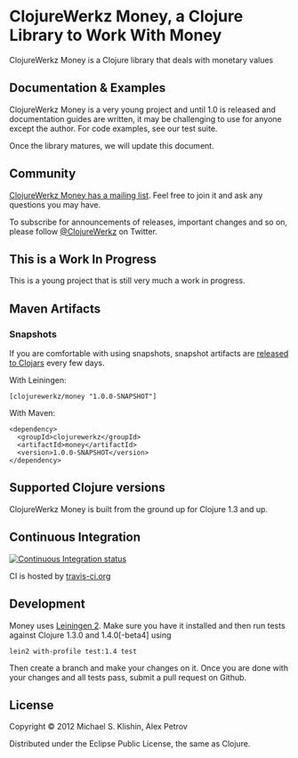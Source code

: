 # ClojureWerkz Money, a Clojure Library to Work With Money

ClojureWerkz Money is a Clojure library that deals with monetary values


## Documentation & Examples

ClojureWerkz Money is a very young project and until 1.0 is released and documentation guides are written,
it may be challenging to use for anyone except the author. For code examples, see our test
suite.

Once the library matures, we will update this document.

## Community

[ClojureWerkz Money has a mailing list](https://groups.google.com/group/clojure-money). Feel free to join it and ask any questions you may have.

To subscribe for announcements of releases, important changes and so on, please follow [@ClojureWerkz](https://twitter.com/#!/clojurewerkz) on Twitter.


## This is a Work In Progress

This is a young project that is still very much a work in progress.



## Maven Artifacts

### Snapshots

If you are comfortable with using snapshots, snapshot artifacts are [released to Clojars](https://clojars.org/clojurewerkz/money) every few days.

With Leiningen:

    [clojurewerkz/money "1.0.0-SNAPSHOT"]


With Maven:

    <dependency>
      <groupId>clojurewerkz</groupId>
      <artifactId>money</artifactId>
      <version>1.0.0-SNAPSHOT</version>
    </dependency>


## Supported Clojure versions

ClojureWerkz Money is built from the ground up for Clojure 1.3 and up.


## Continuous Integration

[![Continuous Integration status](https://secure.travis-ci.org/clojurewerkz/money.png)](http://travis-ci.org/clojurewerkz/money)

CI is hosted by [travis-ci.org](http://travis-ci.org)


## Development

Money uses [Leiningen 2](https://github.com/technomancy/leiningen/blob/master/doc/TUTORIAL.md). Make sure you have it installed and then run tests against Clojure 1.3.0 and 1.4.0[-beta4] using

    lein2 with-profile test:1.4 test

Then create a branch and make your changes on it. Once you are done with your changes and all tests pass, submit
a pull request on Github.


## License

Copyright © 2012 Michael S. Klishin, Alex Petrov

Distributed under the Eclipse Public License, the same as Clojure.
